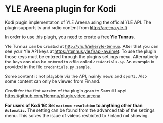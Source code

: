 YLE Areena plugin for Kodi
===

Kodi plugin implementation of YLE Areena using the official YLE API. The plugin supports tv and
radio content from <http://areena.yle.fi>

In order to use this plugin, you need to create a free **Yle Tunnus**.

Yle Tunnus can be created at <http://yle.fi/aihe/yle-tunnus>. After that you can see
your Yle API keys at <https://tunnus.yle.fi/api-avaimet>. To use the plugin those keys
must be entered through the plugins settings menu. Alternatively the keys can also be entered
to a file called `credentials.py`. An example is provided in the file `credentials.py.sample`.

Some content is not playable via the API, mainly news and sports. Also some content can only
be viewed from Finland.

Credit for the first version of the plugin goes to Samuli Lappi
<https://github.com/Hemmu/plugin.video.areena>

**For users of Kodi 16: Set `maximum resolution` to anything other than `Automatic`.**
The setting can be found from the advanced tab of the settings menu. This solves the issue of
videos restricted to Finland not showing.
